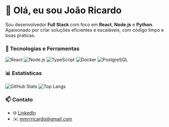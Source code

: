 # 👋 Olá, eu sou João Ricardo

Sou desenvolvedor **Full Stack** com foco em **React**, **Node.js** e **Python**.  
Apaixonado por criar soluções eficientes e escaláveis, com código limpo e boas práticas.

### 🚀 Tecnologias e Ferramentas
![React](https://img.shields.io/badge/-React-61DAFB?logo=react&logoColor=black)
![Node.js](https://img.shields.io/badge/-Node.js-339933?logo=node.js&logoColor=white)
![TypeScript](https://img.shields.io/badge/-TypeScript-3178C6?logo=typescript&logoColor=white)
![Docker](https://img.shields.io/badge/-Docker-2496ED?logo=docker&logoColor=white)
![PostgreSQL](https://img.shields.io/badge/-PostgreSQL-336791?logo=postgresql&logoColor=white)

### 📊 Estatísticas
![GitHub Stats](https://github-readme-stats.vercel.app/api?username=joao-rick&show_icons=true&theme=dracula)
![Top Langs](https://github-readme-stats.vercel.app/api/top-langs/?username=joao-rick&layout=compact&theme=dracula)

### 📫 Contato
- 🌐 [LinkedIn](https://www.linkedin.com/in/joao-ric/)
- ✉️ mmrrricardo@gmail.com
